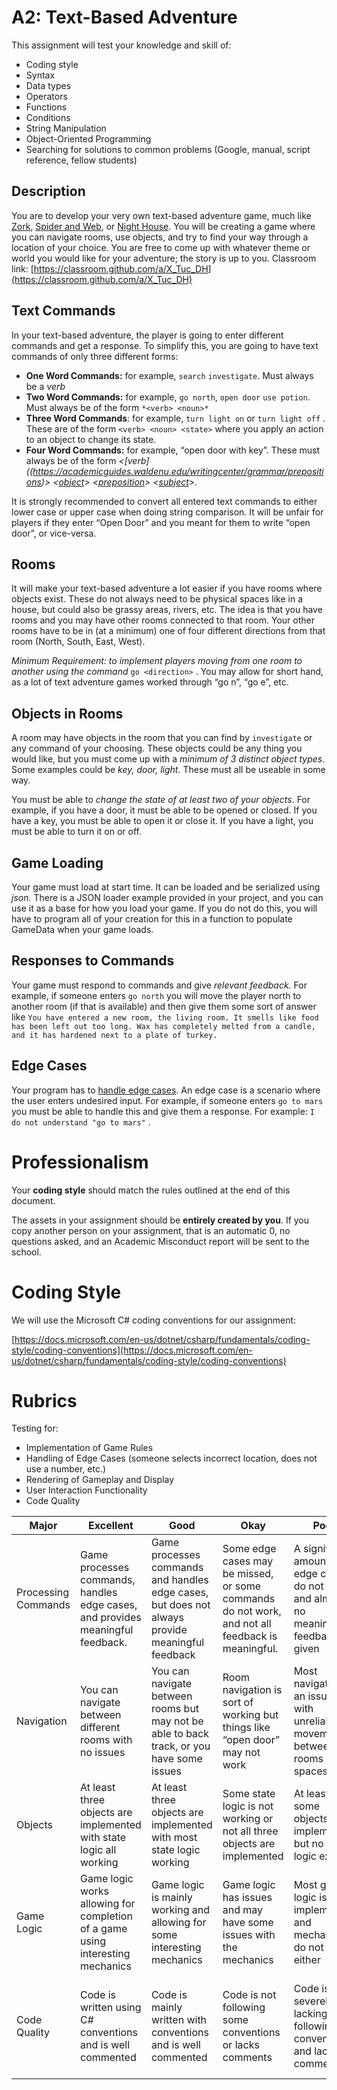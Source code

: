 # A2: Text-Based Adventure

This assignment will test your knowledge and skill of:

- Coding style
- Syntax
- Data types
- Operators
- Functions
- Conditions
- String Manipulation
- Object-Oriented Programming
- Searching for solutions to common problems (Google, manual, script reference, fellow students)

## Description

You are to develop your very own text-based adventure game, much like [Zork](https://textadventures.co.uk/games/play/5zyoqrsugeopel3ffhz_vq), [Spider and Web](https://eblong.com/zarf/zweb/tangle/), or [Night House](https://play2.textadventures.co.uk/Play.aspx?id=7nwoee9ope2_hvfrx8kjvw). You will be creating a game where you can navigate rooms, use objects, and try to find your way through a location of your choice. You are free to come up with whatever theme or world you would like for your adventure; the story is up to you. Classroom link: [https://classroom.github.com/a/X_Tuc_DH](https://classroom.github.com/a/X_Tuc_DH)

## Text Commands

In your text-based adventure, the player is going to enter different commands and get a response. To simplify this, you are going to have text commands of only three different forms:

- **One Word Commands:** for example, `search` `investigate`. Must always be a *verb*
- **Two Word Commands:** for example, `go north`, `open door` `use potion`. Must always be of the form `*<verb> <noun>*`
- **Three Word Commands**: for example, `turn light on` or `turn light off` . These are of the form `<verb> <noun> <state>` where you apply an action to an object to change its state.
- **Four Word Commands:** for example, “open door with key”. These must always be of the form *<[verb]((https://academicguides.waldenu.edu/writingcenter/grammar/prepositions)> <[object](https://ielts.idp.com/canada/prepare/article-grammar-101-subjects-and-objects-in-english)> <[preposition](https://academicguides.waldenu.edu/writingcenter/grammar/prepositions)> <[subject](https://ielts.idp.com/canada/prepare/article-grammar-101-subjects-and-objects-in-english)>.*

It is strongly recommended to convert all entered text commands to either lower case or upper case when doing string comparison. It will be unfair for players if they enter “Open Door” and you meant for them to write “open door”, or vice-versa.

## Rooms

It will make your text-based adventure a lot easier if you have rooms where objects exist. These do not always need to be physical spaces like in a house, but could also be grassy areas, rivers, etc. The idea is that you have rooms and you may have other rooms connected to that room. Your other rooms have to be in (at a minimum) one of four different directions from that room (North, South, East, West). 

*Minimum Requirement: to implement players moving from one room to another using the command* `go <direction>` . You may allow for short hand, as a lot of text adventure games worked through “go n”, “go e”, etc.

## Objects in Rooms

A room may have objects in the room that you can find by `investigate`  or any command of your choosing. These objects could be any thing you would like, but you must come up with a *minimum of 3 distinct object types*. Some examples could be *key, door, light.* These must all be useable in some way.

You must be able to *change the state of at least two of your objects*. For example, if you have a door, it must be able to be opened or closed. If you have a key, you must be able to open it or close it. If you have a light, you must be able to turn it on or off.

## Game Loading

Your game must load at start time. It can be loaded and be serialized using *json.* There is a JSON loader example provided in your project, and you can use it as a base for how you load your game.  If you do not do this, you will have to program all of your creation for this in a function to populate GameData when your game loads.

## Responses to Commands

Your game must respond to commands and give *relevant feedback.* For example, if someone enters `go north` you will move the player north to another room (if that is available) and then give them some sort of answer like `You have entered a new room, the living room. It smells like food has been left out too long. Wax has completely melted from a candle, and it has hardened next to a plate of turkey.`  

## Edge Cases

Your program has to [handle edge cases](https://airfocus.com/glossary/what-is-an-edge-case/). An edge case is a scenario where the user enters undesired input. For example, if someone enters `go to mars` you must be able to handle this and give them a response. For example: `I do not understand "go to mars"` .

# Professionalism

Your **coding style** should match the rules outlined at the end of this document.

The assets in your assignment should be **entirely created by you**. If you copy another person on your assignment, that is an automatic 0, no questions asked, and an Academic Misconduct report will be sent to the school.

# Coding Style

We will use the Microsoft C# coding conventions for our assignment:

[https://docs.microsoft.com/en-us/dotnet/csharp/fundamentals/coding-style/coding-conventions](https://docs.microsoft.com/en-us/dotnet/csharp/fundamentals/coding-style/coding-conventions)

# Rubrics

Testing for:

- Implementation of Game Rules
- Handling of Edge Cases (someone selects incorrect location, does not use a number, etc.)
- Rendering of Gameplay and Display
- User Interaction Functionality
- Code Quality

| Major | Excellent | Good | Okay | Poor | Very Poor |
| --- | --- | --- | --- | --- | --- |
| Processing Commands | Game processes commands, handles edge cases, and provides meaningful feedback. | Game processes commands and handles edge cases, but does not always provide meaningful feedback | Some edge cases may be missed, or some commands do not work, and not all feedback is meaningful. | A significant amount of edge cases do not work, and almost no meaningful feedback is given | Almost no commands are processed correctly and meaningful feedback is never given. |
| Navigation | You can navigate between different rooms with no issues | You can navigate between rooms but may not be able to back track, or you have some issues | Room navigation is sort of working but things like “open door” may not work | Most navigation is an issue with unreliable movement between rooms and spaces | You cannot navigate between different rooms |
| Objects | At least three objects are implemented with state logic all working | At least three objects are implemented with most state logic  working | Some state logic is not working or not all three objects are implemented | At least some objects are implemented but no state logic exists | Objects do not seem to be a part of your game |
| Game Logic | Game logic works allowing for completion of a game using interesting mechanics | Game logic is mainly working and allowing for some interesting mechanics | Game logic has issues and may have some issues with the mechanics | Most game logic is not implemented and mechanics do not work either | No game logic seems to work and no mechanics seem to work. |
| Code Quality | Code is written using C# conventions and is well commented | Code is mainly written with conventions and is well commented | Code is not following some conventions or lacks comments | Code is severely lacking in following conventions and lacks comments | Code is impossible to follow, does not follow conventions, and has no comments |